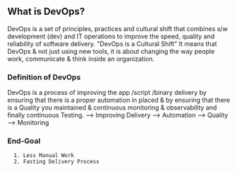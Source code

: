 ## What is DevOps? 
  DevOps is a set of principles, practices and cultural shift that combines s/w development (dev) and IT operations to improve the speed, quality and reliability of software delivery.
  "DevOps is a Cultural Shift" It means that DevOps & not just using new tools, it is about changing the way people work, communicate & think inside an organization.

 ### Definition of DevOps
  DevOps is a process of improving the app /script /binary delivery by ensuring that there is a proper automation in placed & by ensuring that there is a Quality you 
  maintained & continuous monitoring & observability and finally continuous Testing.
  --> Improving Delivery
  --> Automation
  --> Quality
  --> Monitoring

  ### End-Goal 
      1. Less Manual Work
      2. Fasting Delivery Process


